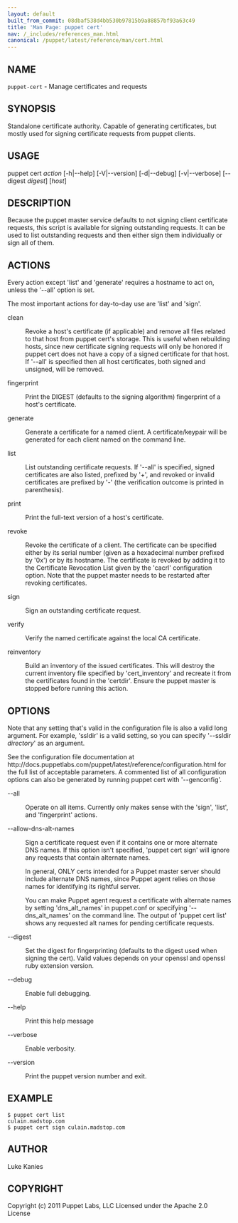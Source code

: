 ```yaml
---
layout: default
built_from_commit: 08dbaf538d4bb530b97815b9a88857bf93a63c49
title: 'Man Page: puppet cert'
nav: /_includes/references_man.html
canonical: /puppet/latest/reference/man/cert.html
---
```


<div class='mp'>
<h2 id="NAME">NAME</h2>
<p class="man-name">
  <code>puppet-cert</code> - <span class="man-whatis">Manage certificates and requests</span>
</p>

<h2 id="SYNOPSIS">SYNOPSIS</h2>

<p>Standalone certificate authority. Capable of generating certificates,
but mostly used for signing certificate requests from puppet clients.</p>

<h2 id="USAGE">USAGE</h2>

<p>puppet cert <var>action</var> [-h|--help] [-V|--version] [-d|--debug] [-v|--verbose]
  [--digest <var>digest</var>] [<var>host</var>]</p>

<h2 id="DESCRIPTION">DESCRIPTION</h2>

<p>Because the puppet master service defaults to not signing client
certificate requests, this script is available for signing outstanding
requests. It can be used to list outstanding requests and then either
sign them individually or sign all of them.</p>

<h2 id="ACTIONS">ACTIONS</h2>

<p>Every action except 'list' and 'generate' requires a hostname to act on,
unless the '--all' option is set.</p>

<p>The most important actions for day-to-day use are 'list' and 'sign'.</p>

<dl>
<dt class="flush">clean</dt><dd><p>Revoke a host's certificate (if applicable) and remove all files
related to that host from puppet cert's storage. This is useful when
rebuilding hosts, since new certificate signing requests will only be
honored if puppet cert does not have a copy of a signed certificate
for that host. If '--all' is specified then all host certificates,
both signed and unsigned, will be removed.</p></dd>
<dt>fingerprint</dt><dd><p>Print the DIGEST (defaults to the signing algorithm) fingerprint of a
host's certificate.</p></dd>
<dt>generate</dt><dd><p>Generate a certificate for a named client. A certificate/keypair will
be generated for each client named on the command line.</p></dd>
<dt class="flush">list</dt><dd><p>List outstanding certificate requests. If '--all' is specified, signed
certificates are also listed, prefixed by '+', and revoked or invalid
certificates are prefixed by '-' (the verification outcome is printed
in parenthesis).</p></dd>
<dt class="flush">print</dt><dd><p>Print the full-text version of a host's certificate.</p></dd>
<dt class="flush">revoke</dt><dd><p>Revoke the certificate of a client. The certificate can be specified either
by its serial number (given as a hexadecimal number prefixed by '0x') or by its
hostname. The certificate is revoked by adding it to the Certificate Revocation
List given by the 'cacrl' configuration option. Note that the puppet master
needs to be restarted after revoking certificates.</p></dd>
<dt class="flush">sign</dt><dd><p>Sign an outstanding certificate request.</p></dd>
<dt class="flush">verify</dt><dd><p>Verify the named certificate against the local CA certificate.</p></dd>
<dt>reinventory</dt><dd><p>Build an inventory of the issued certificates. This will destroy the current
inventory file specified by 'cert_inventory' and recreate it from the
certificates found in the 'certdir'. Ensure the puppet master is stopped
before running this action.</p></dd>
</dl>


<h2 id="OPTIONS">OPTIONS</h2>

<p>Note that any setting that's valid in the configuration
file is also a valid long argument. For example, 'ssldir' is a valid
setting, so you can specify '--ssldir <var>directory</var>' as an
argument.</p>

<p>See the configuration file documentation at
http://docs.puppetlabs.com/puppet/latest/reference/configuration.html for the
full list of acceptable parameters. A commented list of all
configuration options can also be generated by running puppet cert with
'--genconfig'.</p>

<dl>
<dt class="flush">--all</dt><dd><p>Operate on all items. Currently only makes sense with the 'sign',
'list', and 'fingerprint' actions.</p></dd>
<dt>--allow-dns-alt-names</dt><dd><p>Sign a certificate request even if it contains one or more alternate DNS
names. If this option isn't specified, 'puppet cert sign' will ignore any
requests that contain alternate names.</p>

<p>In general, ONLY certs intended for a Puppet master server should include
alternate DNS names, since Puppet agent relies on those names for identifying
its rightful server.</p>

<p>You can make Puppet agent request a certificate with alternate names by
setting 'dns_alt_names' in puppet.conf or specifying '--dns_alt_names' on the
command line. The output of 'puppet cert list' shows any requested alt names
for pending certificate requests.</p></dd>
<dt>--digest</dt><dd><p>Set the digest for fingerprinting (defaults to the digest used when
signing the cert). Valid values depends on your openssl and openssl ruby
extension version.</p></dd>
<dt class="flush">--debug</dt><dd><p>Enable full debugging.</p></dd>
<dt class="flush">--help</dt><dd><p>Print this help message</p></dd>
<dt>--verbose</dt><dd><p>Enable verbosity.</p></dd>
<dt>--version</dt><dd><p>Print the puppet version number and exit.</p></dd>
</dl>


<h2 id="EXAMPLE">EXAMPLE</h2>

<pre><code>$ puppet cert list
culain.madstop.com
$ puppet cert sign culain.madstop.com
</code></pre>

<h2 id="AUTHOR">AUTHOR</h2>

<p>Luke Kanies</p>

<h2 id="COPYRIGHT">COPYRIGHT</h2>

<p>Copyright (c) 2011 Puppet Labs, LLC Licensed under the Apache 2.0 License</p>

</div>
